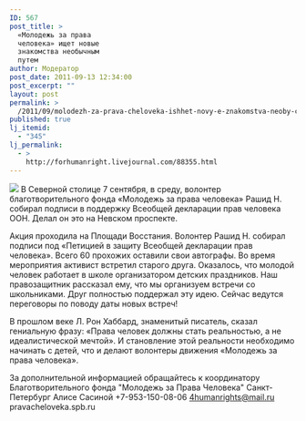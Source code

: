 ```yaml
---
ID: 567
post_title: >
  «Молодежь за права
  человека» ищет новые
  знакомства необычным
  путем
author: Модератор
post_date: 2011-09-13 12:34:00
post_excerpt: ""
layout: post
permalink: >
  /2011/09/molodezh-za-prava-cheloveka-ishhet-novy-e-znakomstva-neoby-chny-m-putem.html
published: true
lj_itemid:
  - "345"
lj_permalink:
  - >
    http://forhumanright.livejournal.com/88355.html
---
```

<img src="http://cs5338.vk.com/u132145096/132409092/x_5b26039f.jpg" /> В Северной столице 7 сентября, в среду, волонтер благотворительного фонда «Молодежь за права человека» Рашид Н. собирал подписи в поддержку Всеобщей декларации прав человека ООН. Делал он это на Невском проспекте. 

Акция проходила на Площади Восстания. Волонтер Рашид Н. собирал подписи под «Петицией в защиту Всеобщей декларации прав человека». Всего 60 прохожих оставили свои автографы. Во время мероприятия активист встретил старого друга. Оказалось, что молодой человек работает в школе организатором детских праздников. Наш правозащитник рассказал ему, что мы организуем встречи со школьниками. Друг полностью поддержал эту идею. Сейчас ведутся переговоры по поводу даты новых встреч!

В прошлом веке Л. Рон Хаббард, знаменитый писатель, сказал гениальную фразу: «Права человек должны стать реальностью, а не идеалистической мечтой». И становление этой реальности необходимо начинать с детей, что и делают волонтеры движения «Молодежь за права человека».

За дополнительной информацией обращайтесь к координатору 
Благотворительного фонда "Молодежь за Права Человека" Санкт-Петербург 
Алисе Сасиной
+7-953-150-08-06 
4humanrights@mail.ru
pravacheloveka.spb.ru
